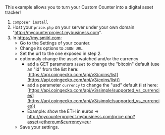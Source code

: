 This example allows you to turn your Custom Counter into a digital asset tracker!

1.  `composer install`
2.  Host your `price.php` on your server under your own domain "http://mycounterproject.mybusiness.com".
3.  In https://my.smiirl.com:
    - Go to the Settings of your counter.
    - Change its options to `JSON URL`.
    - Set the url to the one exposed in step 2.
    - optionnaly change the asset watched and/or the currency
      - add a GET parameters `asset` to change the "bitcoin" default (use an "id" from the list here: [https://api.coingecko.com/api/v3/coins/list](https://api.coingecko.com/api/v3/coins/list))
      - add a parameter `currency` to change the "usd" default (list here: [https://api.coingecko.com/api/v3/simple/supported_vs_currencies](https://api.coingecko.com/api/v3/simple/supported_vs_currencies))
      - Example: show the ETH in euros -> http://mycounterproject.mybusiness.com/price.php?asset=ethereum&currency=eur
    - Save your settings.
